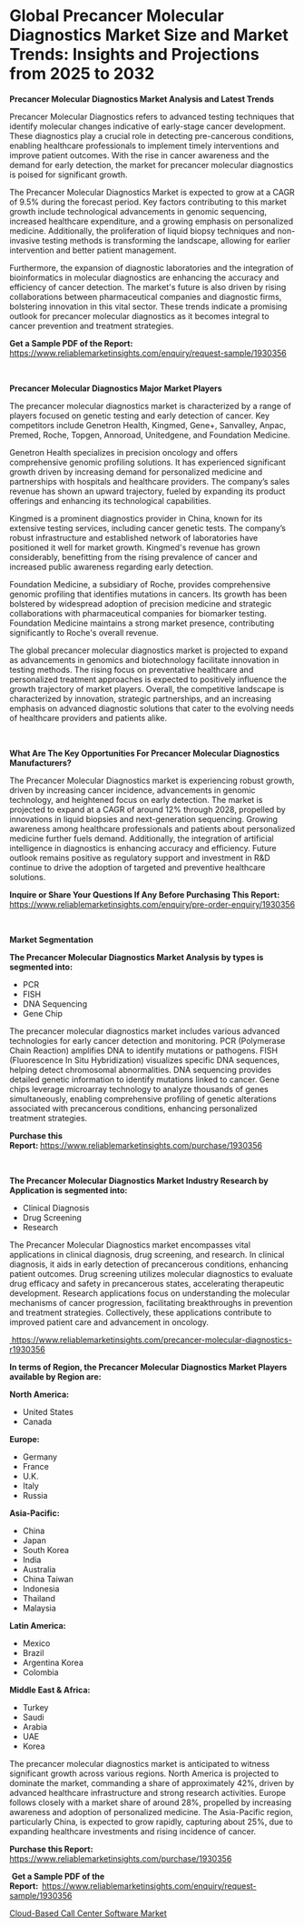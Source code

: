 <p><h1>Global Precancer Molecular Diagnostics Market Size and Market Trends: Insights and Projections from 2025 to 2032</h1></p><p><strong>Precancer Molecular Diagnostics Market Analysis and Latest Trends</strong></p>
<p><p>Precancer Molecular Diagnostics refers to advanced testing techniques that identify molecular changes indicative of early-stage cancer development. These diagnostics play a crucial role in detecting pre-cancerous conditions, enabling healthcare professionals to implement timely interventions and improve patient outcomes. With the rise in cancer awareness and the demand for early detection, the market for precancer molecular diagnostics is poised for significant growth.</p><p>The Precancer Molecular Diagnostics Market is expected to grow at a CAGR of 9.5% during the forecast period. Key factors contributing to this market growth include technological advancements in genomic sequencing, increased healthcare expenditure, and a growing emphasis on personalized medicine. Additionally, the proliferation of liquid biopsy techniques and non-invasive testing methods is transforming the landscape, allowing for earlier intervention and better patient management.</p><p>Furthermore, the expansion of diagnostic laboratories and the integration of bioinformatics in molecular diagnostics are enhancing the accuracy and efficiency of cancer detection. The market's future is also driven by rising collaborations between pharmaceutical companies and diagnostic firms, bolstering innovation in this vital sector. These trends indicate a promising outlook for precancer molecular diagnostics as it becomes integral to cancer prevention and treatment strategies.</p></p>
<p><strong>Get a Sample PDF of the Report:&nbsp;</strong> <a href="https://www.reliablemarketinsights.com/enquiry/request-sample/1930356?utm_campaign=2717&utm_medium=2&utm_source=Github&utm_content=ia&utm_term=29032025&utm_id=precancer-molecular-diagnostics">https://www.reliablemarketinsights.com/enquiry/request-sample/1930356</a></p>
<p>&nbsp;</p>
<p><strong>Precancer Molecular Diagnostics Major Market Players</strong></p>
<p><p>The precancer molecular diagnostics market is characterized by a range of players focused on genetic testing and early detection of cancer. Key competitors include Genetron Health, Kingmed, Gene+, Sanvalley, Anpac, Premed, Roche, Topgen, Annoroad, Unitedgene, and Foundation Medicine.</p><p>Genetron Health specializes in precision oncology and offers comprehensive genomic profiling solutions. It has experienced significant growth driven by increasing demand for personalized medicine and partnerships with hospitals and healthcare providers. The company’s sales revenue has shown an upward trajectory, fueled by expanding its product offerings and enhancing its technological capabilities.</p><p>Kingmed is a prominent diagnostics provider in China, known for its extensive testing services, including cancer genetic tests. The company’s robust infrastructure and established network of laboratories have positioned it well for market growth. Kingmed's revenue has grown considerably, benefitting from the rising prevalence of cancer and increased public awareness regarding early detection.</p><p>Foundation Medicine, a subsidiary of Roche, provides comprehensive genomic profiling that identifies mutations in cancers. Its growth has been bolstered by widespread adoption of precision medicine and strategic collaborations with pharmaceutical companies for biomarker testing. Foundation Medicine maintains a strong market presence, contributing significantly to Roche's overall revenue.</p><p>The global precancer molecular diagnostics market is projected to expand as advancements in genomics and biotechnology facilitate innovation in testing methods. The rising focus on preventative healthcare and personalized treatment approaches is expected to positively influence the growth trajectory of market players. Overall, the competitive landscape is characterized by innovation, strategic partnerships, and an increasing emphasis on advanced diagnostic solutions that cater to the evolving needs of healthcare providers and patients alike.</p></p>
<p>&nbsp;</p>
<p><strong>What Are The Key Opportunities For Precancer Molecular Diagnostics Manufacturers?</strong></p>
<p><p>The Precancer Molecular Diagnostics market is experiencing robust growth, driven by increasing cancer incidence, advancements in genomic technology, and heightened focus on early detection. The market is projected to expand at a CAGR of around 12% through 2028, propelled by innovations in liquid biopsies and next-generation sequencing. Growing awareness among healthcare professionals and patients about personalized medicine further fuels demand. Additionally, the integration of artificial intelligence in diagnostics is enhancing accuracy and efficiency. Future outlook remains positive as regulatory support and investment in R&D continue to drive the adoption of targeted and preventive healthcare solutions.</p></p>
<p><strong>Inquire or Share Your Questions If Any Before Purchasing This Report:</strong> <a href="https://www.reliablemarketinsights.com/enquiry/pre-order-enquiry/1930356?utm_campaign=2717&utm_medium=2&utm_source=Github&utm_content=ia&utm_term=29032025&utm_id=precancer-molecular-diagnostics">https://www.reliablemarketinsights.com/enquiry/pre-order-enquiry/1930356</a></p>
<p>&nbsp;</p>
<p><strong>Market Segmentation</strong></p>
<p><strong>The Precancer Molecular Diagnostics Market Analysis by types is segmented into:</strong></p>
<p><ul><li>PCR</li><li>FISH</li><li>DNA Sequencing</li><li>Gene Chip</li></ul></p>
<p><p>The precancer molecular diagnostics market includes various advanced technologies for early cancer detection and monitoring. PCR (Polymerase Chain Reaction) amplifies DNA to identify mutations or pathogens. FISH (Fluorescence In Situ Hybridization) visualizes specific DNA sequences, helping detect chromosomal abnormalities. DNA sequencing provides detailed genetic information to identify mutations linked to cancer. Gene chips leverage microarray technology to analyze thousands of genes simultaneously, enabling comprehensive profiling of genetic alterations associated with precancerous conditions, enhancing personalized treatment strategies.</p></p>
<p><strong>Purchase this Report:&nbsp;</strong><a href="https://www.reliablemarketinsights.com/purchase/1930356?utm_campaign=2717&utm_medium=2&utm_source=Github&utm_content=ia&utm_term=29032025&utm_id=precancer-molecular-diagnostics">https://www.reliablemarketinsights.com/purchase/1930356</a></p>
<p>&nbsp;</p>
<p><strong>The Precancer Molecular Diagnostics Market Industry Research by Application is segmented into:</strong></p>
<p><ul><li>Clinical Diagnosis</li><li>Drug Screening</li><li>Research</li></ul></p>
<p><p>The Precancer Molecular Diagnostics market encompasses vital applications in clinical diagnosis, drug screening, and research. In clinical diagnosis, it aids in early detection of precancerous conditions, enhancing patient outcomes. Drug screening utilizes molecular diagnostics to evaluate drug efficacy and safety in precancerous states, accelerating therapeutic development. Research applications focus on understanding the molecular mechanisms of cancer progression, facilitating breakthroughs in prevention and treatment strategies. Collectively, these applications contribute to improved patient care and advancement in oncology.</p></p>
<p><a href="https://www.reliablemarketinsights.com/precancer-molecular-diagnostics-r1930356?utm_campaign=2717&utm_medium=2&utm_source=Github&utm_content=ia&utm_term=29032025&utm_id=precancer-molecular-diagnostics">&nbsp;https://www.reliablemarketinsights.com/precancer-molecular-diagnostics-r1930356</a></p>
<p><strong>In terms of Region, the Precancer Molecular Diagnostics Market Players available by Region are:</strong></p>
<p>
    <p> <strong> North America: </strong>
        <ul>
            <li>United States</li>
            <li>Canada</li>
        </ul>
        </p> 
    <p> <strong> Europe: </strong>
        <ul>
            <li>Germany</li>
            <li>France</li>
            <li>U.K.</li>
            <li>Italy</li>
            <li>Russia</li>
        </ul>
        </p> 
    <p> <strong> Asia-Pacific: </strong>
        <ul>
            <li>China</li>
            <li>Japan</li>
            <li>South Korea</li>
            <li>India</li>
            <li>Australia</li>
            <li>China Taiwan</li>
            <li>Indonesia</li>
            <li>Thailand</li>
            <li>Malaysia</li>
        </ul>
        </p> 
    <p> <strong> Latin America: </strong>
        <ul>
            <li>Mexico</li>
            <li>Brazil</li>
            <li>Argentina Korea</li>
            <li>Colombia</li>
        </ul>
        </p> 
    <p> <strong> Middle East & Africa: </strong>
        <ul>
            <li>Turkey</li>
            <li>Saudi</li>
            <li>Arabia</li>
            <li>UAE</li>
            <li>Korea</li>
        </ul>
    </p>
    </p>
<p><p>The precancer molecular diagnostics market is anticipated to witness significant growth across various regions. North America is projected to dominate the market, commanding a share of approximately 42%, driven by advanced healthcare infrastructure and strong research activities. Europe follows closely with a market share of around 28%, propelled by increasing awareness and adoption of personalized medicine. The Asia-Pacific region, particularly China, is expected to grow rapidly, capturing about 25%, due to expanding healthcare investments and rising incidence of cancer.</p></p>
<p><strong>Purchase this Report: </strong><a href="https://www.reliablemarketinsights.com/purchase/1930356?utm_campaign=2717&utm_medium=2&utm_source=Github&utm_content=ia&utm_term=29032025&utm_id=precancer-molecular-diagnostics">https://www.reliablemarketinsights.com/purchase/1930356</a></p>
<p>&nbsp;<strong>Get a Sample PDF of the Report:&nbsp;&nbsp;</strong><a href="https://www.reliablemarketinsights.com/enquiry/request-sample/1930356?utm_campaign=2717&utm_medium=2&utm_source=Github&utm_content=ia&utm_term=29032025&utm_id=precancer-molecular-diagnostics">https://www.reliablemarketinsights.com/enquiry/request-sample/1930356</a></p>
<p><strong></strong></p>
<p><p><a href="https://github.com/vjorelaclliv/Market-Research-Report-List-1/blob/main/cloud-based-call-center-software-market.md?utm_campaign=2717&utm_medium=2&utm_source=Github&utm_content=ia&utm_term=29032025&utm_id=precancer-molecular-diagnostics">Cloud-Based Call Center Software Market</a></p></p>